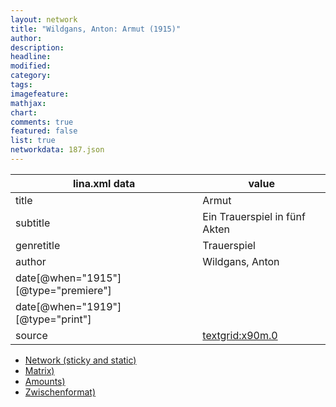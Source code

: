 ```yaml
---
layout: network
title: "Wildgans, Anton: Armut (1915)"
author:
description:
headline:
modified:
category:
tags:
imagefeature: 
mathjax: 
chart: 
comments: true
featured: false
list: true
networkdata: 187.json
---
```

lina.xml data  | value
------------- | -------------
title|Armut
subtitle|Ein Trauerspiel in fünf Akten
genretitle|Trauerspiel
author|Wildgans, Anton
date[@when="1915"][@type="premiere"]|
date[@when="1919"][@type="print"]|
source|[textgrid:x90m.0](https://textgridlab.org/1.0/tgcrud-public/rest/textgrid:x90m.0/data)



* [Network (sticky and static)](/linas/network187)
* [Matrix)](/linas/matrix187)
* [Amounts)](/linas/amount187)
* [Zwischenformat)](/linas/lina187 )
